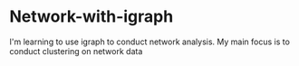 # Network-with-igraph
I'm learning to use igraph to conduct network analysis. My main focus is to conduct clustering on network data
